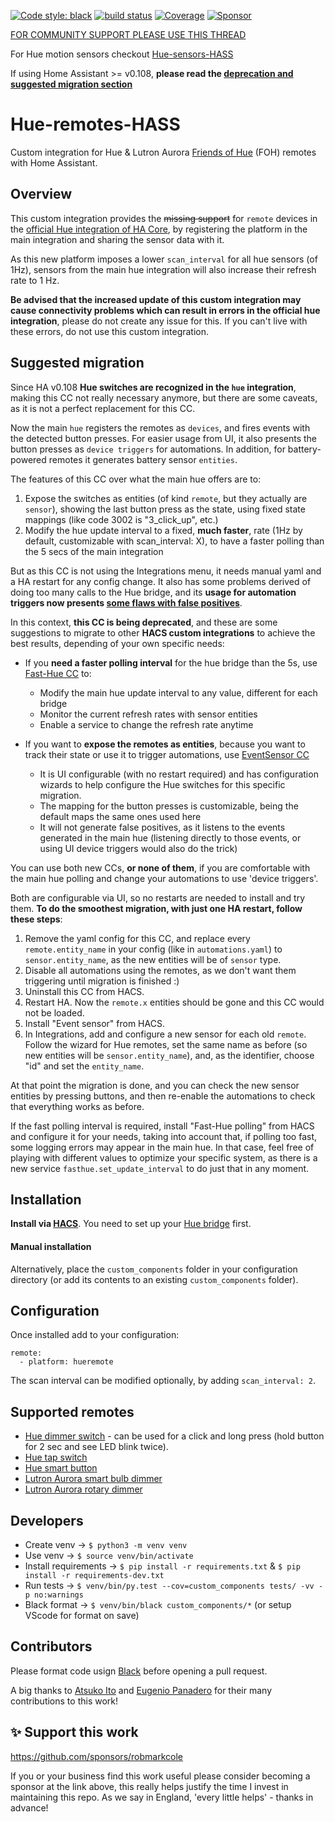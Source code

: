 [![Code style: black](https://img.shields.io/badge/code%20style-black-000000.svg)](https://github.com/ambv/black)
[![build status](http://img.shields.io/travis/robmarkcole/Hue-remotes-HASS/master.svg?style=flat)](https://travis-ci.org/robmarkcole/Hue-remotes-HASS)
[![Coverage](https://codecov.io/github/robmarkcole/Hue-remotes-HASS/coverage.svg?branch=master)](https://codecov.io/gh/robmarkcole/Hue-remotes-HASS)
[![Sponsor](https://img.shields.io/badge/sponsor-%F0%9F%92%96-green)](https://github.com/sponsors/robmarkcole)

[FOR COMMUNITY SUPPORT PLEASE USE THIS THREAD](https://community.home-assistant.io/t/hue-motion-sensors-remotes-custom-component)

For Hue motion sensors checkout [Hue-sensors-HASS](https://github.com/robmarkcole/Hue-sensors-HASS)

If using Home Assistant >= v0.108, **please read the [deprecation and suggested migration section](#suggested-migration)**

# Hue-remotes-HASS
Custom integration for Hue &amp; Lutron Aurora [Friends of Hue](https://www2.meethue.com/en-us/works-with) (FOH) remotes with Home Assistant.

## Overview

This custom integration provides the ~~missing support~~ for `remote` devices in the [official Hue integration of HA Core](https://www.home-assistant.io/integrations/hue), by registering the platform in the main integration and sharing the sensor data with it.

As this new platform imposes a lower `scan_interval` for all hue sensors (of 1Hz), sensors from the main hue integration will also increase their refresh rate to 1 Hz.

**Be advised that the increased update of this custom integration may cause connectivity problems which can result in errors in the official hue integration**, please do not create any issue for this. If you can't live with these errors, do not use this custom integration.

## Suggested migration

Since HA v0.108 **Hue switches are recognized in the `hue` integration**, 
making this CC not really necessary anymore, but there are some caveats, 
as it is not a perfect replacement for this CC.

Now the main `hue` registers the remotes as `devices`, and fires events with the detected button presses. 
For easier usage from UI, it also presents the button presses as `device triggers` for automations. 
In addition, for battery-powered remotes it generates battery sensor `entities`.

The features of this CC over what the main hue offers are to:

1. Expose the switches as entities (of kind `remote`, but they actually are `sensor`), showing the last button press as the state, using fixed state mappings (like code 3002 is "3_click_up", etc.)
2. Modify the hue update interval to a fixed, **much faster**, rate (1Hz by default, customizable with scan_interval: X), to have a faster polling than the 5 secs of the main integration

But as this CC is not using the Integrations menu, it needs manual yaml and a HA restart for any config change. 
It also has some problems derived of doing too many calls to the Hue bridge, 
and its **usage for automation triggers now presents [some flaws with false positives](https://github.com/robmarkcole/Hue-remotes-HASS/issues/14)**.

In this context, **this CC is being deprecated**, and these are some suggestions 
to migrate to other **HACS custom integrations** to achieve the best results, depending of your own specific needs:

* If you **need a faster polling interval** for the hue bridge than the 5s, use [Fast-Hue CC](https://github.com/azogue/fasthue) to:
  - Modify the main hue update interval to any value, different for each bridge
  - Monitor the current refresh rates with sensor entities
  - Enable a service to change the refresh rate anytime

* If you want to **expose the remotes as entities**, because you want to track their state or use it to trigger automations, use [EventSensor CC](https://github.com/azogue/eventsensor)
  - It is UI configurable (with no restart required) and has configuration wizards to help configure the Hue switches for this specific migration.
  - The mapping for the button presses is customizable, being the default maps the same ones used here
  - It will not generate false positives, as it listens to the events generated in the main hue (listening directly to those events, or using UI device triggers would also do the trick)  

You can use both new CCs, **or none of them**, if you are comfortable with the main hue polling and change your automations to use 'device triggers'.

Both are configurable via UI, so no restarts are needed to install and try them. **To do the smoothest migration, with just one HA restart, follow these steps**:

1. Remove the yaml config for this CC, and replace every `remote.entity_name` in your config (like in `automations.yaml`) to `sensor.entity_name`, as the new entities will be of `sensor` type.
2. Disable all automations using the remotes, as we don't want them triggering until migration is finished :)
3. Uninstall this CC from HACS.
4. Restart HA. Now the `remote.x` entities should be gone and this CC would not be loaded.
5. Install "Event sensor" from HACS. 
6. In Integrations, add and configure a new sensor for each old `remote`. Follow the wizard for Hue remotes, set the same name as before (so new entities will be `sensor.entity_name`), and, as the identifier, choose "id" and set the `entity_name`. 

At that point the migration is done, and you can check the new sensor entities by pressing buttons, and then re-enable the automations to check that everything works as before.

If the fast polling interval is required, install "Fast-Hue polling" from HACS and configure it for your needs, taking into account that, if polling too fast, some logging errors may appear in the main hue. 
In that case, feel free of playing with different values to optimize your specific system, as there is a new service `fasthue.set_update_interval` to do just that in any moment.

## Installation

**Install via [HACS](https://hacs.xyz/)**. You need to set up your [Hue bridge](https://www.home-assistant.io/integrations/hue) first.

#### Manual installation

Alternatively, place the `custom_components` folder in your configuration directory (or add its contents to an existing `custom_components` folder).

## Configuration

Once installed add to your configuration:

```
remote:
  - platform: hueremote
```

The scan interval can be modified optionally, by adding `scan_interval: 2`.

## Supported remotes
* [Hue dimmer switch](https://www2.meethue.com/en-us/p/hue-dimmer-switch/046677473372) - can be used for a click and long press (hold button for 2 sec and see LED blink twice).
* [Hue tap switch](https://www2.meethue.com/en-us/p/hue-tap-switch/046677473365)
* [Hue smart button](https://www2.meethue.com/en-us/p/hue-smart-button/046677553715)
* [Lutron Aurora smart bulb dimmer](http://www.lutron.com/en-US/products/pages/standalonecontrols/dimmers-switches/smartbulbdimmer/overview.aspx)
* [Lutron Aurora rotary dimmer](http://www.lutron.com/en-US/Products/Pages/StandAloneControls/Dimmers-Switches/RotaryDimmer/Overview.aspx)

## Developers
* Create venv -> `$ python3 -m venv venv`
* Use venv -> `$ source venv/bin/activate`
* Install requirements -> `$ pip install -r requirements.txt` & `$ pip install -r requirements-dev.txt`
* Run tests -> `$ venv/bin/py.test --cov=custom_components tests/ -vv -p no:warnings`
* Black format -> `$ venv/bin/black custom_components/*` (or setup VScode for format on save)

## Contributors
Please format code usign [Black](https://github.com/psf/black) before opening a pull request.

A big thanks to [Atsuko Ito](https://github.com/yottatsa) and [Eugenio Panadero](https://github.com/azogue) for their many contributions to this work!

## ✨ Support this work
https://github.com/sponsors/robmarkcole

If you or your business find this work useful please consider becoming a sponsor at the link above, this really helps justify the time I invest in maintaining this repo. As we say in England, 'every little helps' - thanks in advance!